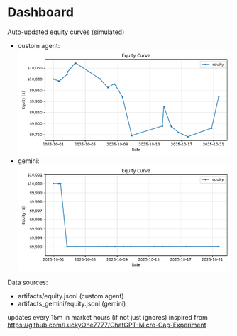 # Dashboard

Auto-updated equity curves (simulated)

- custom agent: ![Equity Curve](artifacts/equity.png?v=fc5e550)
- gemini: ![Equity Curve (Gemini)](artifacts_gemini/equity.png?v=fc5e550)

Data sources:
- artifacts/equity.jsonl (custom agent)
- artifacts_gemini/equity.jsonl (gemini)

updates every 15m in market hours (if not just ignores)
inspired from https://github.com/LuckyOne7777/ChatGPT-Micro-Cap-Experiment